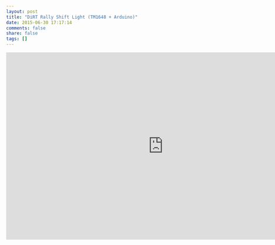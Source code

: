 ```yaml
---
layout: post
title: "DiRT Rally Shift Light (TM1648 + Arduino)"
date: 2015-06-30 17:17:14
comments: false
share: false
tags: []
---
```


<iframe width="854" height="510" src="https://www.youtube.com/embed/C7DUk2SnzdM?rel=0&amp;showinfo=0" frameborder="0" allowfullscreen></iframe>